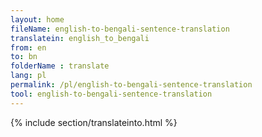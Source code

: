 ```yaml
---
layout: home
fileName: english-to-bengali-sentence-translation
translatein: english_to_bengali
from: en
to: bn
folderName : translate
lang: pl
permalink: /pl/english-to-bengali-sentence-translation
tool: english-to-bengali-sentence-translation
---
```

{% include section/translateinto.html %}
